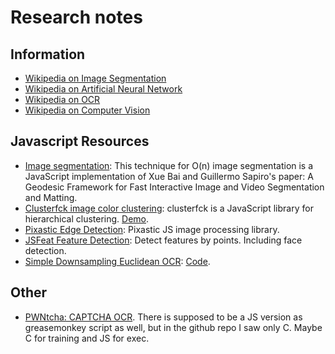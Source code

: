# Research notes

## Information

 - [Wikipedia on Image Segmentation](http://en.wikipedia.org/wiki/Image_segmentation)
 - [Wikipedia on Artificial Neural Network](http://en.wikipedia.org/wiki/Artificial_neural_network)
 - [Wikipedia on OCR](http://en.wikipedia.org/wiki/Optical_character_recognition)
 - [Wikipedia on Computer Vision](http://en.wikipedia.org/wiki/Computer_vision)

## Javascript Resources

 - [Image segmentation](http://rodrigoh.com/ee570/vision.html): This technique for O(n) image segmentation is a JavaScript implementation of Xue Bai and Guillermo Sapiro's paper: A Geodesic Framework for Fast Interactive Image and Video Segmentation and Matting.
 - [Clusterfck image color clustering](http://harthur.github.io/clusterfck/): clusterfck is a JavaScript library for hierarchical clustering. [Demo](http://harthur.github.io/clusterfck/demos/colors/).
 - [Pixastic Edge Detection](http://www.pixastic.com/lib/docs/actions/edges/): Pixastic JS image processing library.
 - [JSFeat Feature Detection](http://inspirit.github.io/jsfeat/#imgproc): Detect features by points. Including face detection.
 - [Simple Downsampling Euclidean OCR](http://www.heatonresearch.com/fun/ocr): [Code](https://github.com/encog/encog-javascript/blob/master/examples/ocr.html).

## Other

 - [PWNtcha: CAPTCHA OCR](http://caca.zoy.org/wiki/PWNtcha). There is supposed to be a JS version as greasemonkey script as well, but in the github repo I saw only C. Maybe C for training and JS for exec.
